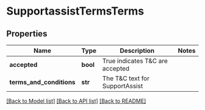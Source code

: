 # SupportassistTermsTerms

## Properties
Name | Type | Description | Notes
------------ | ------------- | ------------- | -------------
**accepted** | **bool** | True indicates T&amp;C are accepted | 
**terms_and_conditions** | **str** | The T&amp;C text for SupportAssist | 

[[Back to Model list]](../README.md#documentation-for-models) [[Back to API list]](../README.md#documentation-for-api-endpoints) [[Back to README]](../README.md)


